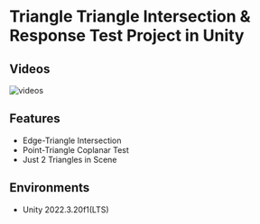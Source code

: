 # Triangle Triangle Intersection & Response Test Project in Unity 

## Videos
![videos](./Appendix/video.gif)

## Features
- Edge-Triangle Intersection
- Point-Triangle Coplanar Test
- Just 2 Triangles in Scene

## Environments
- Unity 2022.3.20f1(LTS)